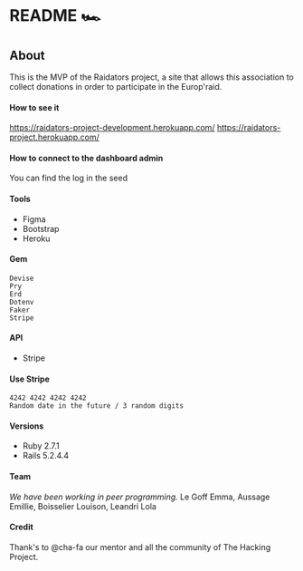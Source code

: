 # README :racing_car:

## About 
This is the MVP of the Raidators project, a site that allows this association to collect donations in order to participate in the Europ'raid. 

#### How to see it 
https://raidators-project-development.herokuapp.com/
https://raidators-project.herokuapp.com/

#### How to connect to the dashboard admin
You can find the log in the seed 

#### Tools 
* Figma 
* Bootstrap 
* Heroku 

#### Gem 
```
Devise
Pry 
Erd
Dotenv 
Faker
Stripe
```

#### API 
* Stripe

#### Use Stripe 
```
4242 4242 4242 4242
Random date in the future / 3 random digits
```

#### Versions
* Ruby 2.7.1 
* Rails 5.2.4.4

#### Team 
*We have been working in peer programming.*
Le Goff Emma, Aussage Emillie, Boisselier Louison, Leandri Lola 

#### Credit 
Thank's to @cha-fa our mentor and all the community of The Hacking Project. 

